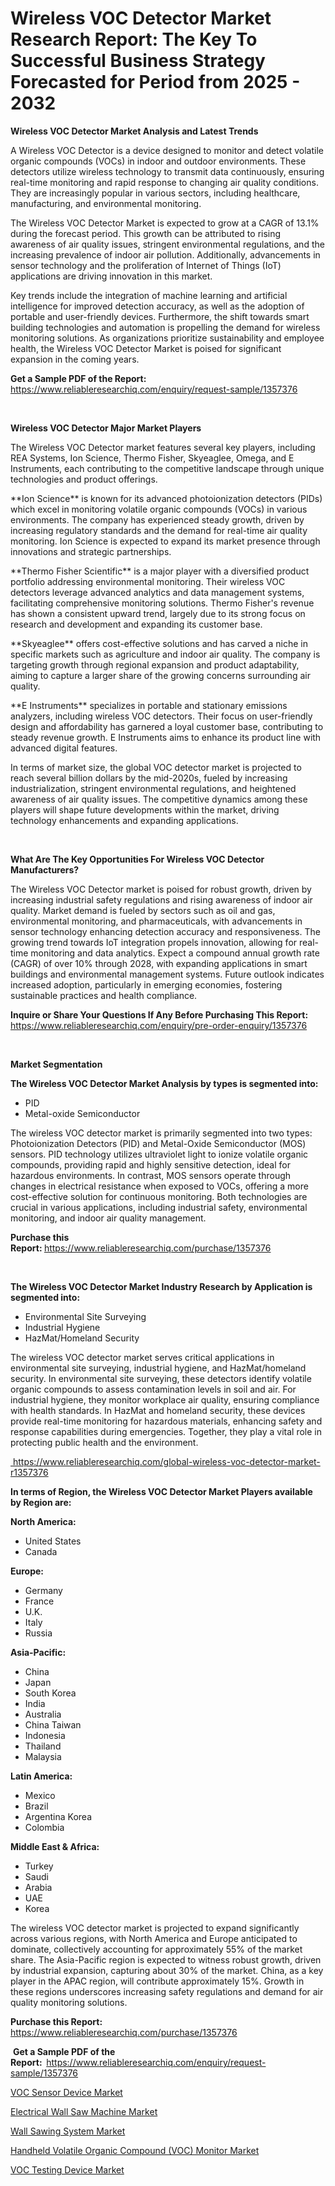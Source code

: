 <p><h1>Wireless VOC Detector Market Research Report: The Key To Successful Business Strategy Forecasted for Period from 2025 - 2032</h1></p><p><strong>Wireless VOC Detector Market Analysis and Latest Trends</strong></p>
<p><p>A Wireless VOC Detector is a device designed to monitor and detect volatile organic compounds (VOCs) in indoor and outdoor environments. These detectors utilize wireless technology to transmit data continuously, ensuring real-time monitoring and rapid response to changing air quality conditions. They are increasingly popular in various sectors, including healthcare, manufacturing, and environmental monitoring.</p><p>The Wireless VOC Detector Market is expected to grow at a CAGR of 13.1% during the forecast period. This growth can be attributed to rising awareness of air quality issues, stringent environmental regulations, and the increasing prevalence of indoor air pollution. Additionally, advancements in sensor technology and the proliferation of Internet of Things (IoT) applications are driving innovation in this market. </p><p>Key trends include the integration of machine learning and artificial intelligence for improved detection accuracy, as well as the adoption of portable and user-friendly devices. Furthermore, the shift towards smart building technologies and automation is propelling the demand for wireless monitoring solutions. As organizations prioritize sustainability and employee health, the Wireless VOC Detector Market is poised for significant expansion in the coming years.</p></p>
<p><strong>Get a Sample PDF of the Report:&nbsp;</strong> <a href="https://www.reliableresearchiq.com/enquiry/request-sample/1357376?utm_campaign=1870&utm_medium=2&utm_source=Github&utm_content=ia&utm_term=24022025&utm_id=wireless-voc-detector">https://www.reliableresearchiq.com/enquiry/request-sample/1357376</a></p>
<p>&nbsp;</p>
<p><strong>Wireless VOC Detector Major Market Players</strong></p>
<p><p>The Wireless VOC Detector market features several key players, including REA Systems, Ion Science, Thermo Fisher, Skyeaglee, Omega, and E Instruments, each contributing to the competitive landscape through unique technologies and product offerings.</p><p>**Ion Science** is known for its advanced photoionization detectors (PIDs) which excel in monitoring volatile organic compounds (VOCs) in various environments. The company has experienced steady growth, driven by increasing regulatory standards and the demand for real-time air quality monitoring. Ion Science is expected to expand its market presence through innovations and strategic partnerships.</p><p>**Thermo Fisher Scientific** is a major player with a diversified product portfolio addressing environmental monitoring. Their wireless VOC detectors leverage advanced analytics and data management systems, facilitating comprehensive monitoring solutions. Thermo Fisher's revenue has shown a consistent upward trend, largely due to its strong focus on research and development and expanding its customer base.</p><p>**Skyeaglee** offers cost-effective solutions and has carved a niche in specific markets such as agriculture and indoor air quality. The company is targeting growth through regional expansion and product adaptability, aiming to capture a larger share of the growing concerns surrounding air quality.</p><p>**E Instruments** specializes in portable and stationary emissions analyzers, including wireless VOC detectors. Their focus on user-friendly design and affordability has garnered a loyal customer base, contributing to steady revenue growth. E Instruments aims to enhance its product line with advanced digital features.</p><p>In terms of market size, the global VOC detector market is projected to reach several billion dollars by the mid-2020s, fueled by increasing industrialization, stringent environmental regulations, and heightened awareness of air quality issues. The competitive dynamics among these players will shape future developments within the market, driving technology enhancements and expanding applications.</p></p>
<p>&nbsp;</p>
<p><strong>What Are The Key Opportunities For Wireless VOC Detector Manufacturers?</strong></p>
<p><p>The Wireless VOC Detector market is poised for robust growth, driven by increasing industrial safety regulations and rising awareness of indoor air quality. Market demand is fueled by sectors such as oil and gas, environmental monitoring, and pharmaceuticals, with advancements in sensor technology enhancing detection accuracy and responsiveness. The growing trend towards IoT integration propels innovation, allowing for real-time monitoring and data analytics. Expect a compound annual growth rate (CAGR) of over 10% through 2028, with expanding applications in smart buildings and environmental management systems. Future outlook indicates increased adoption, particularly in emerging economies, fostering sustainable practices and health compliance.</p></p>
<p><strong>Inquire or Share Your Questions If Any Before Purchasing This Report:</strong> <a href="https://www.reliableresearchiq.com/enquiry/pre-order-enquiry/1357376?utm_campaign=1870&utm_medium=2&utm_source=Github&utm_content=ia&utm_term=24022025&utm_id=wireless-voc-detector">https://www.reliableresearchiq.com/enquiry/pre-order-enquiry/1357376</a></p>
<p>&nbsp;</p>
<p><strong>Market Segmentation</strong></p>
<p><strong>The Wireless VOC Detector Market Analysis by types is segmented into:</strong></p>
<p><ul><li>PID</li><li>Metal-oxide Semiconductor</li></ul></p>
<p><p>The wireless VOC detector market is primarily segmented into two types: Photoionization Detectors (PID) and Metal-Oxide Semiconductor (MOS) sensors. PID technology utilizes ultraviolet light to ionize volatile organic compounds, providing rapid and highly sensitive detection, ideal for hazardous environments. In contrast, MOS sensors operate through changes in electrical resistance when exposed to VOCs, offering a more cost-effective solution for continuous monitoring. Both technologies are crucial in various applications, including industrial safety, environmental monitoring, and indoor air quality management.</p></p>
<p><strong>Purchase this Report:&nbsp;</strong><a href="https://www.reliableresearchiq.com/purchase/1357376?utm_campaign=1870&utm_medium=2&utm_source=Github&utm_content=ia&utm_term=24022025&utm_id=wireless-voc-detector">https://www.reliableresearchiq.com/purchase/1357376</a></p>
<p>&nbsp;</p>
<p><strong>The Wireless VOC Detector Market Industry Research by Application is segmented into:</strong></p>
<p><ul><li>Environmental Site Surveying</li><li>Industrial Hygiene</li><li>HazMat/Homeland Security</li></ul></p>
<p><p>The wireless VOC detector market serves critical applications in environmental site surveying, industrial hygiene, and HazMat/homeland security. In environmental site surveying, these detectors identify volatile organic compounds to assess contamination levels in soil and air. For industrial hygiene, they monitor workplace air quality, ensuring compliance with health standards. In HazMat and homeland security, these devices provide real-time monitoring for hazardous materials, enhancing safety and response capabilities during emergencies. Together, they play a vital role in protecting public health and the environment.</p></p>
<p><a href="https://www.reliableresearchiq.com/global-wireless-voc-detector-market-r1357376?utm_campaign=1870&utm_medium=2&utm_source=Github&utm_content=ia&utm_term=24022025&utm_id=wireless-voc-detector">&nbsp;https://www.reliableresearchiq.com/global-wireless-voc-detector-market-r1357376</a></p>
<p><strong>In terms of Region, the Wireless VOC Detector Market Players available by Region are:</strong></p>
<p>
    <p> <strong> North America: </strong>
        <ul>
            <li>United States</li>
            <li>Canada</li>
        </ul>
        </p> 
    <p> <strong> Europe: </strong>
        <ul>
            <li>Germany</li>
            <li>France</li>
            <li>U.K.</li>
            <li>Italy</li>
            <li>Russia</li>
        </ul>
        </p> 
    <p> <strong> Asia-Pacific: </strong>
        <ul>
            <li>China</li>
            <li>Japan</li>
            <li>South Korea</li>
            <li>India</li>
            <li>Australia</li>
            <li>China Taiwan</li>
            <li>Indonesia</li>
            <li>Thailand</li>
            <li>Malaysia</li>
        </ul>
        </p> 
    <p> <strong> Latin America: </strong>
        <ul>
            <li>Mexico</li>
            <li>Brazil</li>
            <li>Argentina Korea</li>
            <li>Colombia</li>
        </ul>
        </p> 
    <p> <strong> Middle East & Africa: </strong>
        <ul>
            <li>Turkey</li>
            <li>Saudi</li>
            <li>Arabia</li>
            <li>UAE</li>
            <li>Korea</li>
        </ul>
    </p>
    </p>
<p><p>The wireless VOC detector market is projected to expand significantly across various regions, with North America and Europe anticipated to dominate, collectively accounting for approximately 55% of the market share. The Asia-Pacific region is expected to witness robust growth, driven by industrial expansion, capturing about 30% of the market. China, as a key player in the APAC region, will contribute approximately 15%. Growth in these regions underscores increasing safety regulations and demand for air quality monitoring solutions.</p></p>
<p><strong>Purchase this Report: </strong><a href="https://www.reliableresearchiq.com/purchase/1357376?utm_campaign=1870&utm_medium=2&utm_source=Github&utm_content=ia&utm_term=24022025&utm_id=wireless-voc-detector">https://www.reliableresearchiq.com/purchase/1357376</a></p>
<p>&nbsp;<strong>Get a Sample PDF of the Report:&nbsp;&nbsp;</strong><a href="https://www.reliableresearchiq.com/enquiry/request-sample/1357376?utm_campaign=1870&utm_medium=2&utm_source=Github&utm_content=ia&utm_term=24022025&utm_id=wireless-voc-detector">https://www.reliableresearchiq.com/enquiry/request-sample/1357376</a></p>
<p><strong></strong></p>
<p><p><a href="https://github.com/supashcriana/Market-Research-Report-List-1/blob/main/voc-sensor-device-market.md?utm_campaign=1870&utm_medium=2&utm_source=Github&utm_content=ia&utm_term=24022025&utm_id=wireless-voc-detector">VOC Sensor Device Market</a></p><p><a href="https://github.com/gasiorgary79/Market-Research-Report-List-1/blob/main/electrical-wall-saw-machine-market.md?utm_campaign=1870&utm_medium=2&utm_source=Github&utm_content=ia&utm_term=24022025&utm_id=wireless-voc-detector">Electrical Wall Saw Machine Market</a></p><p><a href="https://github.com/vigatoimrene04/Market-Research-Report-List-1/blob/main/wall-sawing-system-market.md?utm_campaign=1870&utm_medium=2&utm_source=Github&utm_content=ia&utm_term=24022025&utm_id=wireless-voc-detector">Wall Sawing System Market</a></p><p><a href="https://github.com/bufkamaiahi7/Market-Research-Report-List-1/blob/main/handheld-volatile-organic-compound-voc-monitor-market.md?utm_campaign=1870&utm_medium=2&utm_source=Github&utm_content=ia&utm_term=24022025&utm_id=wireless-voc-detector">Handheld Volatile Organic Compound (VOC) Monitor Market</a></p><p><a href="https://github.com/joubehobock75/Market-Research-Report-List-1/blob/main/voc-testing-device-market.md?utm_campaign=1870&utm_medium=2&utm_source=Github&utm_content=ia&utm_term=24022025&utm_id=wireless-voc-detector">VOC Testing Device Market</a></p></p>